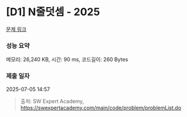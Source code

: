 # [D1] N줄덧셈 - 2025 

[문제 링크](https://swexpertacademy.com/main/code/problem/problemDetail.do?contestProbId=AV5QFZtaAscDFAUq) 

### 성능 요약

메모리: 26,240 KB, 시간: 90 ms, 코드길이: 260 Bytes

### 제출 일자

2025-07-05 14:57



> 출처: SW Expert Academy, https://swexpertacademy.com/main/code/problem/problemList.do